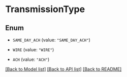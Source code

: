 # TransmissionType

## Enum


* `SAME_DAY_ACH` (value: `"SAME_DAY_ACH"`)

* `WIRE` (value: `"WIRE"`)

* `ACH` (value: `"ACH"`)


[[Back to Model list]](../README.md#documentation-for-models) [[Back to API list]](../README.md#documentation-for-api-endpoints) [[Back to README]](../README.md)


